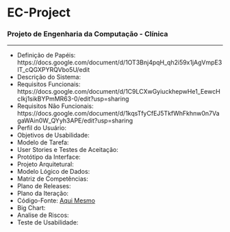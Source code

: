 <h1>EC-Project</h1>
<h3>Projeto de Engenharia da Computação - Clínica</h3>
<hr>
<ul>
  <li>Definição de Papéis: https://docs.google.com/document/d/1OT3Bnj4pqH_qh2i59x1jAgVmpE3IT_cQGXPYRQVbo5U/edit</li>
  <li>Descrição do Sistema: </li>
  <li>Requisitos Funcionais: https://docs.google.com/document/d/1C9LCXwGyiuckhepwHe1_EewcHcIkj1sikBYPmMR63-0/edit?usp=sharing</li>
  <li>Requisitos Não Funcionais: https://docs.google.com/document/d/1kqsTfyCfEJ5TkfWhFkhnw0n7VagaWAin0W_QYyh3APE/edit?usp=sharing</li>
  <li>Perfil do Usuário: </li>
  <li>Objetivos de Usabilidade: </li>
  <li>Modelo de Tarefa: </li>
  <li>User Stories e Testes de Aceitação: </li>
  <li>Protótipo da Interface: </li>
  <li>Projeto Arquitetural: </li>
  <li>Modelo Lógico de Dados: </li>
  <li>Matriz de Competências: </li>
  <li>Plano de Releases: </li>
  <li>Plano da Iteração: </li>
  <li>Código-Fonte: <a href="https://github.com/JonathasNJohnny/EC-Project">Aqui Mesmo</a></li>
  <li>Big Chart: </li>
  <li>Analise de Riscos: </li>
  <li>Teste de Usabilidade: </li>
</ul>
